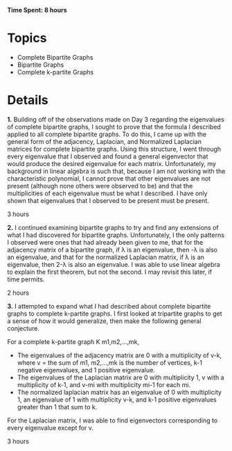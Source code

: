 **Time Spent: 8 hours**

# Topics #

  * Complete Bipartite Graphs
  * Bipartite Graphs
  * Complete k-partite Graphs


# Details #

**1.** Building off of the observations made on Day 3 regarding the eigenvalues of complete bipartite graphs, I sought to prove that the formula I described applied to all complete bipartite graphs. To do this, I came up with the general form of the adjacency, Laplacian, and Normalized Laplacian matrices for complete bipartite graphs. Using this structure, I went through every eigenvalue that I observed and found a general eigenvector that would produce the desired eigenvalue for each matrix. Unfortunately, my background in linear algebra is such that, because I am not working with the characteristic polynomial, I cannot prove that other eigenvalues are not present (although none others were observed to be) and that the multiplicities of each eigenvalue must be what I described. I have only shown that eigenvalues that I observed to be present must be present.

3 hours

**2.** I continued examining bipartite graphs to try and find any extensions of what I had discovered for bipartite graphs. Unfortunately, I the only patterns I observed were ones that had already been given to me, that for the adjacency matrix of a bipartite graph, if λ is an eigenvalue, then -λ is also an eigenvalue, and that for the normalized Laplacian matrix, if λ is an eigenvalue, then 2-λ is also an eigenvalue. I was able to use linear algebra to explain the first theorem, but not the second. I may revisit this later, if time permits.

2 hours

**3.** I attempted to expand what I had described about complete bipartite graphs to complete k-partite graphs. I first looked at tripartite graphs to get a sense of how it would generalize, then make the following general conjecture.

For a complete k-partite graph K m1,m2,...,mk,

  * The eigenvalues of the adjacency matrix are 0 with a multiplicity of v-k, where v = the sum of m1, m2,...,mk is the number of vertices, k-1 negative eigenvalues, and 1 positive eigenvalue.
  * The eigenvalues of the Laplacian matrix are 0 with multiplicity 1, v with a multiplicity of k-1, and v-mi with multiplicity mi-1 for each mi.
  * The normalized laplacian matrix has an eigenvalue of 0 with multiplicity 1, an eigenvalue of 1 with multiplicity v-k, and k-1 positive eigenvalues greater than 1 that sum to k.

For the Laplacian matrix, I was able to find eigenvectors corresponding to every eigenvalue except for v.

3 hours